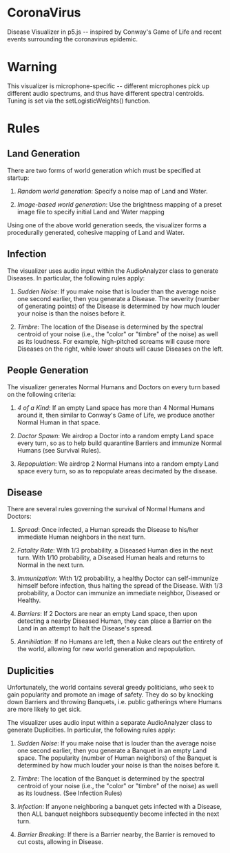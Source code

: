 # CoronaVirus
Disease Visualizer in p5.js -- inspired by Conway's Game of Life and recent events surrounding the coronavirus epidemic.

# Warning

This visualizer is microphone-specific -- different microphones pick up different audio spectrums, and thus have different spectral centroids. Tuning is set via the setLogisticWeights() function. 

# Rules

## Land Generation

There are two forms of world generation which must be specified at startup:

  1. _Random world generation_: Specify a noise map of Land and Water.
  
  2. _Image-based world generation_: Use the brightness mapping of a preset image file to specify initial Land and Water mapping
 
Using one of the above world generation seeds, the visualizer forms a procedurally generated, cohesive mapping of Land and Water.

## Infection

The visualizer uses audio input within the AudioAnalyzer class to generate Diseases. In particular, the following rules apply:

  1. _Sudden Noise_: If you make noise that is louder than the average noise one second earlier, then you generate a Disease. The severity (number of generating points) of the Disease is determined by how much louder your noise is than the noises before it.
  
  2. _Timbre_: The location of the Disease is determined by the spectral centroid of your noise (i.e., the "color" or "timbre" of the noise) as well as its loudness. For example, high-pitched screams will cause more Diseases on the right, while lower shouts will cause Diseases on the left. 
  
## People Generation

The visualizer generates Normal Humans and Doctors on every turn based on the following criteria:
  
  1. _4 of a Kind_: If an empty Land space has more than 4 Normal Humans around it, then similar to Conway's Game of Life, we produce another Normal Human in that space.
  
  2. _Doctor Spawn_: We airdrop a Doctor into a random empty Land space every turn, so as to help build quarantine Barriers and immunize Normal Humans (see Survival Rules). 
  
  3. _Repopulation_: We airdrop 2 Normal Humans into a random empty Land space every turn, so as to repopulate areas decimated by the disease.

## Disease

There are several rules governing the survival of Normal Humans and Doctors:
  1. _Spread_: Once infected, a Human spreads the Disease to his/her immediate Human neighbors in the next turn.
  
  2. _Fatality Rate_: With 1/3 probability, a Diseased Human dies in the next turn. With 1/10 probability, a Diseased Human heals and returns to Normal in the next turn.
  
  3. _Immunization_: With 1/2 probability, a healthy Doctor can self-immunize himself before infection, thus halting the spread of the Disease. With 1/3 probability, a Doctor can immunize an immediate neighbor, Diseased or Healthy. 
  
  4. _Barriers_: If 2 Doctors are near an empty Land space, then upon detecting a nearby Diseased Human, they can place a Barrier on the Land in an attempt to halt the Disease's spread. 
  
  5. _Annihilation_: If no Humans are left, then a Nuke clears out the entirety of the world, allowing for new world generation and repopulation. 

## Duplicities

Unfortunately, the world contains several greedy politicians, who seek to gain popularity and promote an image of safety. They do so by knocking down Barriers and throwing Banquets, i.e. public gatherings where Humans are more likely to get sick.

The visualizer uses audio input within a separate AudioAnalyzer class to generate Duplicities. In particular, the following rules apply:

  1. _Sudden Noise_: If you make noise that is louder than the average noise one second earlier, then you generate a Banquet in an empty Land space. The popularity (number of Human neighbors) of the Banquet is determined by how much louder your noise is than the noises before it.
  
  2. _Timbre_: The location of the Banquet is determined by the spectral centroid of your noise (i.e., the "color" or "timbre" of the noise) as well as its loudness. (See Infection Rules)
  
  3. _Infection_: If anyone neighboring a banquet gets infected with a Disease, then ALL banquet neighbors subsequently become infected in the next turn. 

  3. _Barrier Breaking_: If there is a Barrier nearby, the Barrier is removed to cut costs, allowing in Disease.


